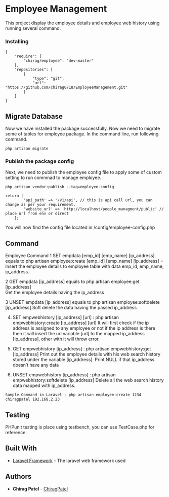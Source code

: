 # Employee Management

This project display the employee details and employee web history using running several command.

### Installing
```
{
    "require": {
        "chirag/employee": "dev-master"
    },
    "repositories": [
        {
            "type": "git",
            "url": "https://github.com/chirag0718/EmployeeManagement.git"
        }
    ]
}
```
## Migrate Database

Now we have installed the package successfully. Now we need to migrate some of tables for employee package. In the command line, run following command.
```
php artisan migrate
```

### Publish the package config

Next, we need to publish the employee config file to apply some of custom setting to run commnad to manage employee.

```
php artisan vendor:publish --tag=employee-config

return [
        'api_path' => '/v1/api', // this is api call url, you can change as per your requirement.
        'website_url' => 'http://localhost/people_managment/public' // place url from env or direct
    ];
```


You will now find the config file located in /config/employee-config.php

## Command 
Employee Command
1 SET empdata [emp_id] [emp_name] [ip_address] equals to php artisan employee:create [emp_id] [emp_name] [ip_address] =  Insert the employee details to employee table with data emp_id, emp_name, ip_address.

2 GET empdata [ip_address] equals to php artisan employee:get  [ip_address]  
 Get the employee details having the ip_address

3 UNSET empdata [ip_address] equals to php artisan employee:softdelete [ip_address]
Soft delete the data  having the passed ip_address

4. SET empwebhistory [ip_address] [url]​ : php artisan empwebhistory:create [ip_address] [url]
It will first check if the ip address is assigned to any employee or not if the ip address is there then it will insert the url  variable [url] to the mapped  ip_address [ip_address], other with it will throw error.

5. GET empwebhistory [ip_address] ​: php artisan empwebhistory:get [ip_address]
Print out the employee details with his web search history  stored under the variable [ip_address]. Print NULL if that ip_address doesn’t have any data

6. UNSET empwebhistory [ip_address]​ : php artisan empwebhistory:softdelete [ip_address]
Delete all the web search history data mapped with ip_address.

```
Sample Command in Laravel - php artisan employee:create 1234 chiragpatel 192.168.2.23
````

## Testing 
PHPunit testing is place using testbench, you can use TestCase.php for reference.

## Built With

* [Laravel Framework](https://github.com/laravel/laravel) - The laravel web framework used

## Authors

* **Chirag Patel** - [ChiragPatel](hhttps://github.com/chirag0718)
